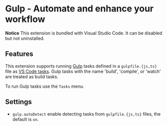 # Gulp - Automate and enhance your workflow

**Notice** This extension is bundled with Visual Studio Code. It can be disabled but not uninstalled.

## Features

This extension supports running [Gulp](https://gulpjs.com/) tasks defined in a `gulpfile.{js,ts}` file as [VS Code tasks](https://code.visualstudio.com/docs/editor/tasks). Gulp tasks with the name 'build', 'compile', or 'watch' are treated as build tasks.

To run Gulp tasks use the `Tasks` menu.

## Settings
- `gulp.autoDetect` enable detecting tasks from `gulpfile.{js,ts}` files, the default is `on`.

